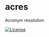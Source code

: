 # acres
Acronym resolution

[![License](https://img.shields.io/badge/License-Apache%202.0-blue.svg)](https://opensource.org/licenses/Apache-2.0)

